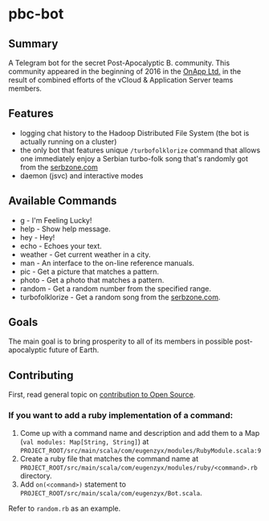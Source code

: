 # pbc-bot

## Summary

A Telegram bot for the secret Post-Apocalyptic B. community. This community appeared in the beginning of 2016 in the [OnApp Ltd.](http://www.onapp.com) in the result of combined efforts of the vCloud & Application Server teams members.

## Features

- logging chat history to the Hadoop Distributed File System (the bot is actually running on a cluster)
- the only bot that features unique `/turbofolklorize` command that allows one immediately enjoy a Serbian turbo-folk song that's randomly got from the [serbzone.com](http://serbzone.com/)
- daemon (jsvc) and interactive modes

## Available Commands

- g - I'm Feeling Lucky!
- help - Show help message.
- hey - Hey!
- echo - Echoes your text.
- weather - Get current weather in a city.
- man - An interface to the on-line reference manuals.
- pic - Get a picture that matches a pattern.
- photo - Get a photo that matches a pattern.
- random - Get a random number from the specified range.
- turbofolklorize - Get a random song from the [serbzone.com](http://serbzone.com).

## Goals

The main goal is to bring prosperity to all of its members in possible post-apocalyptic future of Earth.

## Contributing

First, read general topic on [contribution to Open Source](https://guides.github.com/activities/contributing-to-open-source/#contributing).

### If you want to add a ruby implementation of a command:

1. Come up with a command name and description and add them to a Map (`val modules: Map[String, String]`) at `PROJECT_ROOT/src/main/scala/com/eugenzyx/modules/RubyModule.scala:9`
2. Create a ruby file that matches the command name at `PROJECT_ROOT/src/main/scala/com/eugenzyx/modules/ruby/<command>.rb` directory.
3. Add `on(<command>)` statement to `PROJECT_ROOT/src/main/scala/com/eugenzyx/Bot.scala`.

Refer to `random.rb` as an example.
